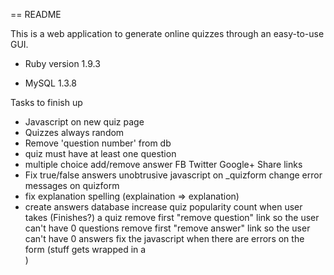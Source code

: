== README

This is a web application to generate online quizzes through an easy-to-use GUI.

* Ruby version 1.9.3

* MySQL 1.3.8

Tasks to finish up

- Javascript on new quiz page
- Quizzes always random
- Remove 'question number' from db
- quiz must have at least one question
- multiple choice add/remove answer
FB Twitter Google+ Share links
- Fix true/false answers
unobtrusive javascript on _quizform
change error messages on quizform
- fix explanation spelling (explaination => explanation)
- create answers database
increase quiz popularity count when user takes (Finishes?) a quiz
remove first "remove question" link so the user can't have 0 questions
remove first "remove answer" link so the user can't have 0 answers
fix the javascript when there are errors on the form (stuff gets wrapped in a <div class="errors">)
